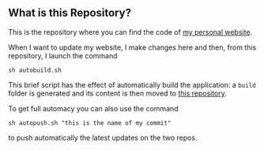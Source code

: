 ## What is this Repository?

This is the repository where you can find the code of [my personal website](https://giolaga.com).

When I want to update my website, I make changes here and then, from this repository, I launch the command
```
sh autobuild.sh
```
This brief script has the effect of automatically build the application:
a ```build``` folder is generated and its content is then moved to [this repository](https://github.com/iamgiolaga/iamgiolaga.github.io).

To get full automacy you can also use the command
```
sh autopush.sh "this is the name of my commit"
```
to push automatically the latest updates on the two repos.
